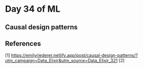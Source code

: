 # Day 34 of ML 

## Causal design patterns



**References**
------------
[1] https://emilyriederer.netlify.app/post/causal-design-patterns/?utm_campaign=Data_Elixir&utm_source=Data_Elixir_321 
[2]